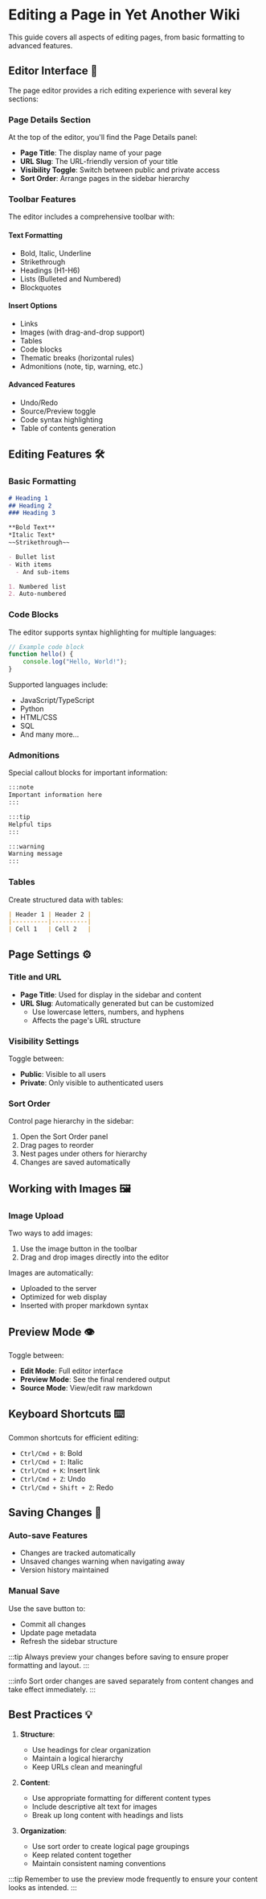 # Editing a Page in Yet Another Wiki

This guide covers all aspects of editing pages, from basic formatting to advanced features.

## Editor Interface 📝

The page editor provides a rich editing experience with several key sections:

### Page Details Section

At the top of the editor, you'll find the Page Details panel:

- **Page Title**: The display name of your page
- **URL Slug**: The URL-friendly version of your title
- **Visibility Toggle**: Switch between public and private access
- **Sort Order**: Arrange pages in the sidebar hierarchy

### Toolbar Features

The editor includes a comprehensive toolbar with:

#### Text Formatting
- Bold, Italic, Underline
- Strikethrough
- Headings (H1-H6)
- Lists (Bulleted and Numbered)
- Blockquotes

#### Insert Options
- Links
- Images (with drag-and-drop support)
- Tables
- Code blocks
- Thematic breaks (horizontal rules)
- Admonitions (note, tip, warning, etc.)

#### Advanced Features
- Undo/Redo
- Source/Preview toggle
- Code syntax highlighting
- Table of contents generation

## Editing Features 🛠️

### Basic Formatting

```markdown
# Heading 1
## Heading 2
### Heading 3

**Bold Text**
*Italic Text*
~~Strikethrough~~

- Bullet list
- With items
  - And sub-items

1. Numbered list
2. Auto-numbered
```

### Code Blocks

The editor supports syntax highlighting for multiple languages:

```javascript
// Example code block
function hello() {
    console.log("Hello, World!");
}
```

Supported languages include:
- JavaScript/TypeScript
- Python
- HTML/CSS
- SQL
- And many more...

### Admonitions

Special callout blocks for important information:

```markdown
:::note
Important information here
:::

:::tip
Helpful tips
:::

:::warning
Warning message
:::
```

### Tables

Create structured data with tables:

```markdown
| Header 1 | Header 2 |
|----------|----------|
| Cell 1   | Cell 2   |
```

## Page Settings ⚙️

### Title and URL

- **Page Title**: Used for display in the sidebar and content
- **URL Slug**: Automatically generated but can be customized
  - Use lowercase letters, numbers, and hyphens
  - Affects the page's URL structure

### Visibility Settings

Toggle between:
- **Public**: Visible to all users
- **Private**: Only visible to authenticated users

### Sort Order

Control page hierarchy in the sidebar:
1. Open the Sort Order panel
2. Drag pages to reorder
3. Nest pages under others for hierarchy
4. Changes are saved automatically

## Working with Images 🖼️

### Image Upload

Two ways to add images:
1. Use the image button in the toolbar
2. Drag and drop images directly into the editor

Images are automatically:
- Uploaded to the server
- Optimized for web display
- Inserted with proper markdown syntax

## Preview Mode 👁️

Toggle between:
- **Edit Mode**: Full editor interface
- **Preview Mode**: See the final rendered output
- **Source Mode**: View/edit raw markdown

## Keyboard Shortcuts ⌨️

Common shortcuts for efficient editing:

- `Ctrl/Cmd + B`: Bold
- `Ctrl/Cmd + I`: Italic
- `Ctrl/Cmd + K`: Insert link
- `Ctrl/Cmd + Z`: Undo
- `Ctrl/Cmd + Shift + Z`: Redo

## Saving Changes 💾

### Auto-save Features

- Changes are tracked automatically
- Unsaved changes warning when navigating away
- Version history maintained

### Manual Save

Use the save button to:
- Commit all changes
- Update page metadata
- Refresh the sidebar structure

:::tip
Always preview your changes before saving to ensure proper formatting and layout.
:::

:::info
Sort order changes are saved separately from content changes and take effect immediately.
:::

## Best Practices 💡

1. **Structure**:
   - Use headings for clear organization
   - Maintain a logical hierarchy
   - Keep URLs clean and meaningful

2. **Content**:
   - Use appropriate formatting for different content types
   - Include descriptive alt text for images
   - Break up long content with headings and lists

3. **Organization**:
   - Use sort order to create logical page groupings
   - Keep related content together
   - Maintain consistent naming conventions

:::tip
Remember to use the preview mode frequently to ensure your content looks as intended.
:::
